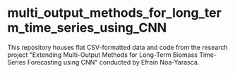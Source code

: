 # multi_output_methods_for_long_term_time_series_using_CNN
This repository houses flat CSV-formatted data and code from the research project "Extending Multi-Output Methods for Long-Term Biomass Time-Series Forecasting using CNN" conducted by Efrain Noa-Yarasca.
